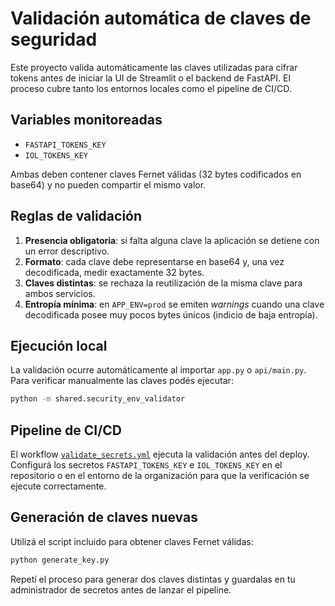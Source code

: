 # Validación automática de claves de seguridad

Este proyecto valida automáticamente las claves utilizadas para cifrar tokens antes de iniciar la UI de Streamlit o el backend de FastAPI. El proceso cubre tanto los entornos locales como el pipeline de CI/CD.

## Variables monitoreadas

- `FASTAPI_TOKENS_KEY`
- `IOL_TOKENS_KEY`

Ambas deben contener claves Fernet válidas (32 bytes codificados en base64) y no pueden compartir el mismo valor.

## Reglas de validación

1. **Presencia obligatoria**: si falta alguna clave la aplicación se detiene con un error descriptivo.
2. **Formato**: cada clave debe representarse en base64 y, una vez decodificada, medir exactamente 32 bytes.
3. **Claves distintas**: se rechaza la reutilización de la misma clave para ambos servicios.
4. **Entropía mínima**: en `APP_ENV=prod` se emiten *warnings* cuando una clave decodificada posee muy pocos bytes únicos (indicio de baja entropía).

## Ejecución local

La validación ocurre automáticamente al importar `app.py` o `api/main.py`. Para verificar manualmente las claves podés ejecutar:

```bash
python -m shared.security_env_validator
```

## Pipeline de CI/CD

El workflow [`validate_secrets.yml`](../.github/workflows/validate_secrets.yml) ejecuta la validación antes del deploy. Configurá los secretos `FASTAPI_TOKENS_KEY` e `IOL_TOKENS_KEY` en el repositorio o en el entorno de la organización para que la verificación se ejecute correctamente.

## Generación de claves nuevas

Utilizá el script incluido para obtener claves Fernet válidas:

```bash
python generate_key.py
```

Repetí el proceso para generar dos claves distintas y guardalas en tu administrador de secretos antes de lanzar el pipeline.
